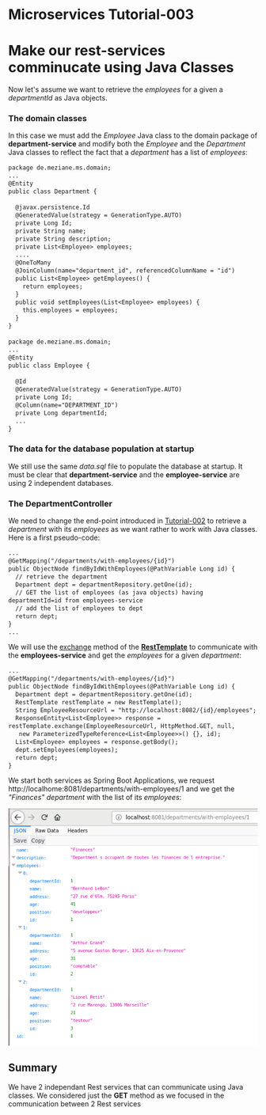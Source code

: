 # Microservices Tutorial-003
# Make our rest-services comminucate using Java Classes
Now let's assume we want to retrieve the *employees* for a given a *departmentId* as Java objects.
### The domain classes
In this case we must add the *Employee* Java class to the domain package of **department-service** and modify both the *Employee* and the *Department* Java classes to reflect  the fact that a *department* has a list of *employees*:
```
package de.meziane.ms.domain;
...
@Entity
public class Department {

  @javax.persistence.Id
  @GeneratedValue(strategy = GenerationType.AUTO)
  private Long Id;
  private String name;
  private String description;
  private List<Employee> employees;
  ....
  @OneToMany
  @JoinColumn(name="department_id", referencedColumnName = "id")
  public List<Employee> getEmployees() {
    return employees;
  }
  public void setEmployees(List<Employee> employees) {
    this.employees = employees;
  }
}

package de.meziane.ms.domain;
...
@Entity
public class Employee {

  @Id
  @GeneratedValue(strategy = GenerationType.AUTO)
  private Long Id;
  @Column(name="DEPARTMENT_ID")
  private Long departmentId;
  ...
}
```
### The data for the database population at startup
We still use the same *data.sql* file to populate the database at startup. 
It must be clear that **department-service** and the **employee-service** are using 2 independent databases.
### The DepartmentController
We need to change the end-point introduced in [Tutorial-002](https://github.com/Meziano/ms-tutorial-002) to retrieve a *department* with its *employees* as we want rather to work with Java classes. Here is a first pseudo-code:
```
...
@GetMapping("/departments/with-employees/{id}")
public ObjectNode findByIdWithEmployees(@PathVariable Long id) {
  // retrieve the department
  Department dept = departmentRepository.getOne(id);
  // GET the list of employees (as java objects) having departmentId=id from employees-service  
  // add the list of employees to dept
  return dept;
}
...
```
We will use the [exchange](https://docs.spring.io/spring-framework/docs/current/javadoc-api/org/springframework/web/client/RestTemplate.html#exchange-java.lang.String-org.springframework.http.HttpMethod-org.springframework.http.HttpEntity-org.springframework.core.ParameterizedTypeReference-java.util.Map-) method of the [**RestTemplate**](https://docs.spring.io/spring-framework/docs/current/javadoc-api/org/springframework/web/client/RestTemplate.html) to communicate with the **employees-service** and get the *employees* for a given *department*:   
```
...
@GetMapping("/departments/with-employees/{id}")
public ObjectNode findByIdWithEmployees(@PathVariable Long id) {
  Department dept = departmentRepository.getOne(id);
  RestTemplate restTemplate = new RestTemplate();
  String EmployeeResourceUrl = "http://localhost:8082/{id}/employees";
  ResponseEntity<List<Employee>> response = restTemplate.exchange(EmployeeResourceUrl, HttpMethod.GET, null,
   new ParameterizedTypeReference<List<Employee>>() {}, id);
  List<Employee> employees = response.getBody();	
  dept.setEmployees(employees);
  return dept;
}
```
We start both services as Spring Boot Applications, we request http://localhome:8081/departments/with-employees/1 and we get the *"Finances" department* with the list of its *employees*:

!["IT"-Department with its Employees](images/findEmployeesByDepartmentIdUsingJavaClasses.png?raw=true)

## Summary 
We have 2 independant Rest services that can communicate using Java classes.
We considered just the **GET** method as we focused in the communication between 2 Rest services

<!--stackedit_data:
eyJoaXN0b3J5IjpbLTE2MTI4OTA5NjMsLTIwNTY1NjYyMiwxMD
kyNjk1MDYxLDE5MTU1NjE2MywtMTUwMTExNTQxMiwtMTg2MTI1
Nzc3MV19
-->